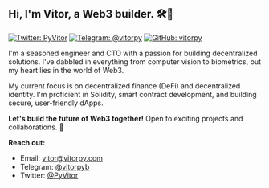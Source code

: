 ## Hi, I'm Vitor, a Web3 builder. 🛠️👋

[![Twitter: PyVitor](https://img.shields.io/twitter/follow/PyVitor?style=social)](https://x.com/PyVitor)
[![Telegram: @vitorpy](https://img.shields.io/badge/telegram-Channel-blue?logo=telegram)](https://t.me/vitorpy)
[![GitHub: vitorpy](https://img.shields.io/github/followers/vitorpy?label=follow&style=social)](https://github.com/vitorpy)

I'm a seasoned engineer and CTO with a passion for building decentralized solutions. I've dabbled in everything from computer vision to biometrics, but my heart lies in the world of Web3. 

My current focus is on decentralized finance (DeFi) and decentralized identity. I'm proficient in Solidity, smart contract development, and building secure, user-friendly dApps.

**Let's build the future of Web3 together!** Open to exciting projects and collaborations. 🤝

**Reach out:** 
* Email: vitor@vitorpy.com
* Telegram: [@vitorpyb](https://t.me/vitorpyb)
* Twitter: [@PyVitor](https://x.com/PyVitor)
